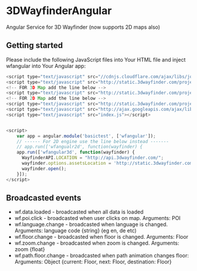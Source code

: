 # 3DWayfinderAngular
Angular Service for 3D Wayfinder (now supports 2D maps also)

## Getting started
Please include the following JavaScript files into Your HTML file and inject wfangular into Your Angular app:

```javascript
<script type="text/javascript" src="//cdnjs.cloudflare.com/ajax/libs/jquery/2.1.0/jquery.min.js"></script>
<script type="text/javascript" src="http://static.3dwayfinder.com/projects/shared/js/minified/frak-stable.min.js"></script>
<!-- FOR 3D Map add the line below -->
<script type="text/javascript" src="http://static.3dwayfinder.com/projects/shared/js/minified/Wayfinder3D.min.js"></script>
<!-- FOR 2D Map add the line below -->
<script type="text/javascript" src="http://static.3dwayfinder.com/projects/shared/js/minified/Wayfinder2D.min.js"></script>
<script type="text/javascript" src="http://ajax.googleapis.com/ajax/libs/angularjs/1.4.6/angular.min.js"></script>
<script type="text/javascript" src="index.js"></script>


<script>
    var app = angular.module('basictest', ['wfangular']);
    // ------ For 2D engine use the line below instead -------
    // app.run(['wfangualr2d', function(wayfinder) {
    app.run(['wfangular3d', function(wayfinder) {
      WayfinderAPI.LOCATION = "http://api.3dwayfinder.com/";
      wayfinder.options.assetsLocation = 'http://static.3dwayfinder.com/shared/';
      wayfinder.open();
    }]);
</script>
```
## Broadcasted events
* wf.data.loaded - broadcasted when all data is loaded
* wf.poi.click - broadcasted when user clicks on map. Arguments: POI
* wf.language.change - broadcasted when language is changed. Arguments: language code {string} (eg en, de etc)
* wf.floor.change - broadcasted when floor is changed. Arguments: Floor
* wf.zoom.change - broadcasted when zoom is changed. Arguments: zoom {float}
* wf.path.floor.change - broadcasted when path animation changes floor: Arguments: Object {current: Floor, next: Floor, destination: Floor}
